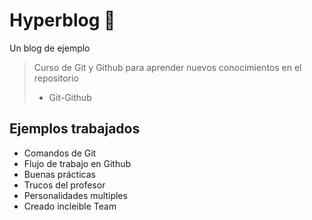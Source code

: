 # Hyperblog 💚
Un blog de ejemplo
> Curso de Git y Github para aprender nuevos conocimientos en el repositorio
> - Git-Github

## Ejemplos trabajados
* Comandos de Git
* Flujo de trabajo en Github
* Buenas prácticas
* Trucos del profesor
* Personalidades multiples
* Creado incleible Team


